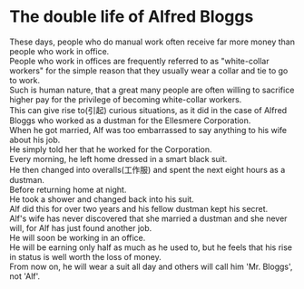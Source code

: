 # The double life of Alfred Bloggs  

These days, people who do manual work often receive far more money than people who work in office.  
People who work in offices are frequently referred to as "white-collar workers" for the simple reason that they usually wear a collar and tie to go to work.  
Such is human nature, that a great many people are often willing to sacrifice higher pay for the privilege of becoming white-collar workers.  
This can give rise to(引起) curious situations, as it did in the case of Alfred Bloggs who worked as a dustman for the Ellesmere Corporation.  
When he got married, Alf was too embarrassed to say anything to his wife about his job.  
He simply told her that he worked for the Corporation.  
Every morning, he left home dressed in a smart black suit.  
He then changed into overalls(工作服) and spent the next eight hours as a dustman.  
Before returning home at night.  
He took a shower and changed back into his suit.  
Alf did this for over two years and his fellow dustman kept his secret.  
Alf's wife has never discovered that she married a dustman and she never will, for Alf has just found another job.  
He will soon be working in an office.  
He will be earning only half as much as he used to, but he feels that his rise in status is well worth the loss of money.  
From now on, he will wear a suit all day and others will call him 'Mr. Bloggs', not 'Alf'.
